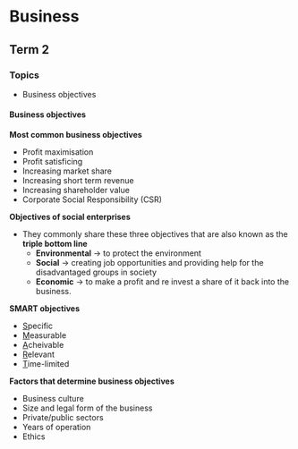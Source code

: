 <h1>Business</h1>

## Term 2

### Topics
- Business objectives

#### Business objectives
**Most common business objectives**
- Profit maximisation
- Profit satisficing
- Increasing market share
- Increasing short term revenue
- Increasing shareholder value
- Corporate Social Responsibility (CSR)

**Objectives of social enterprises**
- They commonly share these three objectives that are also known as the **triple bottom line**
    - **Environmental** &rarr; to protect the environment
    - **Social** &rarr; creating job opportunities and providing help for the disadvantaged groups in society
    - **Economic** &rarr; to make a profit and re invest a share of it back into the business.

**SMART objectives**
- <u>S</u>pecific
- <u>M</u>easurable
- <u>A</u>cheivable
- <u>R</u>elevant
- <u>T</u>ime-limited

**Factors that determine business objectives**
- Business culture
- Size and legal form of the business
- Private/public sectors
- Years of operation
- Ethics